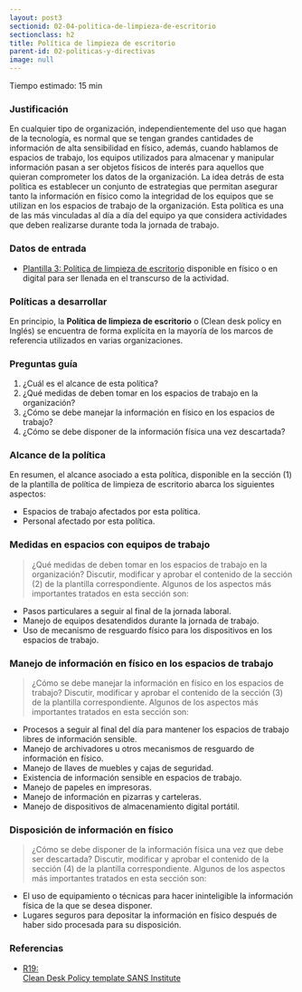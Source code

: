 ```yaml
---
layout: post3
sectionid: 02-04-politica-de-limpieza-de-escritorio
sectionclass: h2
title: Política de limpieza de escritorio
parent-id: 02-politicas-y-directivas
image: null
---
```

Tiempo estimado: 15 min

### Justificación
En cualquier tipo de organización, independientemente del uso que hagan de la tecnología, es normal que se tengan grandes cantidades de información de alta sensibilidad en físico, además, cuando hablamos de espacios de trabajo, los equipos utilizados para almacenar y manipular información pasan a ser objetos físicos de interés para aquellos que quieran comprometer los datos de la organización. La idea detrás de esta política es establecer un conjunto de estrategias que permitan asegurar tanto la información en físico como la integridad de los equipos que se utilizan en los espacios de trabajo de la organización. Esta política es una de las más vinculadas al día a día del equipo ya que considera actividades que deben realizarse durante toda la jornada de trabajo.

### Datos de entrada
* [Plantilla 3: Política de limpieza de escritorio](https://sdamanual.org/es/plantillas/p3) disponible en físico o en digital para ser llenada en el transcurso de la actividad.

### Políticas a desarrollar
En principio, la **Política de limpieza de escritorio** o (Clean desk policy en Inglés) se encuentra de forma explícita en la mayoría de los marcos de referencia utilizados en varias organizaciones.

### Preguntas guía
1. ¿Cuál es el alcance de esta política?
2. ¿Qué medidas de deben tomar en los espacios de trabajo en la organización?
3. ¿Cómo se debe manejar la información en físico en los espacios de trabajo?
4. ¿Cómo se debe disponer de la información física una vez descartada?


### Alcance de la política
En resumen, el alcance asociado a esta política, disponible en la sección (1) de la plantilla de política de limpieza de escritorio abarca los siguientes aspectos:
* Espacios de trabajo afectados por esta política.
* Personal afectado por esta política.

### Medidas en espacios con equipos de trabajo
> ¿Qué medidas de deben tomar en los espacios de trabajo en la organización?
Discutir, modificar y aprobar el contenido de la sección (2) de la plantilla correspondiente. Algunos de los aspectos más importantes tratados en esta sección son:
* Pasos particulares a seguir al final de la jornada laboral.
* Manejo de equipos desatendidos durante la jornada de trabajo.
* Uso de mecanismo de resguardo físico para los dispositivos en los espacios de trabajo.

### Manejo de información en físico en los espacios de trabajo
> ¿Cómo se debe manejar la información en físico en los espacios de trabajo?
Discutir, modificar y aprobar el contenido de la sección (3) de la plantilla correspondiente. Algunos de los aspectos más importantes tratados en esta sección son:

* Procesos a seguir al final del día para mantener los espacios de trabajo libres de información sensible.  
* Manejo de archivadores u otros mecanismos de resguardo de información en físico.
* Manejo de llaves de muebles y cajas de seguridad.
* Existencia de información sensible en espacios de trabajo.
* Manejo de papeles en impresoras.
* Manejo de información en pizarras y carteleras.
* Manejo de dispositivos de almacenamiento digital portátil.

### Disposición de información en físico
> ¿Cómo se debe disponer de la información física una vez que debe ser descartada?
Discutir, modificar y aprobar el contenido de la sección (4) de la plantilla correspondiente. Algunos de los aspectos más importantes tratados en esta sección son:

* El uso de equipamiento o técnicas para hacer ininteligible la información física de la que se desea disponer.
* Lugares seguros para depositar la información en físico después de haber sido procesada para su disposición.

### Referencias

<ul class="ref-ul">

<li><a target="_blank" href="https://www.sans.org/security-resources/policies/general/pdf/clean-desk-policy"><div class="ref-1">R19: </div>Clean Desk Policy template SANS Institute</a>

</li>

</ul>
